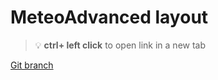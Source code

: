 # MeteoAdvanced layout 


> :bulb: **ctrl+ left click** to open link in a new tab 

[Git branch](https://github.com/codiku/react-native-meteo/tree/011-EN-meteo-advanced-layout)